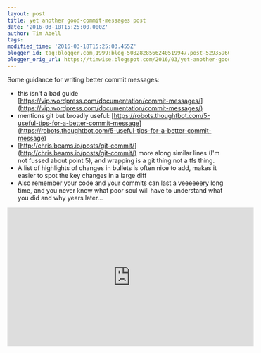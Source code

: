 ```yaml
---
layout: post
title: yet another good-commit-messages post
date: '2016-03-18T15:25:00.000Z'
author: Tim Abell
tags: 
modified_time: '2016-03-18T15:25:03.455Z'
blogger_id: tag:blogger.com,1999:blog-5082828566240519947.post-5293596685171043377
blogger_orig_url: https://timwise.blogspot.com/2016/03/yet-another-good-commit-messages-post.html
---
```


Some guidance for writing better commit messages:  

*   this isn't a bad guide
    [https://vip.wordpress.com/documentation/commit-messages/](https://vip.wordpress.com/documentation/commit-messages/)
*   mentions git but broadly useful:
    [https://robots.thoughtbot.com/5-useful-tips-for-a-better-commit-message](https://robots.thoughtbot.com/5-useful-tips-for-a-better-commit-message)
*   [http://chris.beams.io/posts/git-commit/](http://chris.beams.io/posts/git-commit/)
    more along similar lines (I'm not fussed about point 5), and wrapping is a
    git thing not a tfs thing.
*   A list of highlights of changes in bullets is often nice to add, makes it
    easier to spot the key changes in a large diff
*   Also remember your code and your commits can last a veeeeeery long time,
    and you never know what poor soul will have to understand what you did and
    why years later...

<iframe width="560" height="315" src="https://www.youtube.com/embed/G45hqWNScvE" frameborder="0" allow="accelerometer; autoplay; encrypted-media; gyroscope; picture-in-picture" allowfullscreen></iframe>

